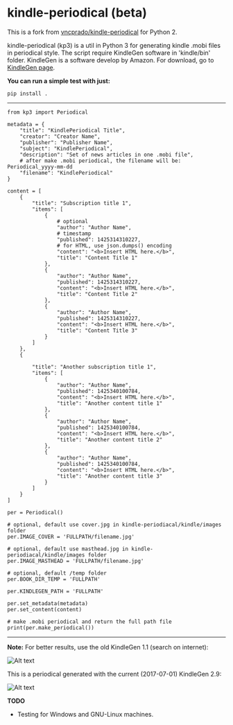 kindle-periodical (beta)
=================
This is a fork from [vncprado/kindle-periodical](https://github.com/vncprado/kindle-periodical) for Python 2.

kindle-periodical (kp3) is a util in Python 3 for generating kindle .mobi files in periodical style.
The script require KindleGen software in 'kindle/bin' folder. KindleGen is a software develop by Amazon. For download, go to [KindleGen page](https://www.amazon.com/gp/feature.html?docId=1000765211).

**You can run a simple test with just:**
    
    pip install .
---

    from kp3 import Periodical
    
    metadata = {
        "title": "KindlePeriodical Title",
        "creator": "Creator Name",
        "publisher": "Publisher Name",
        "subject": "KindlePeriodical",
        "description": "Set of news articles in one .mobi file",
        # after make .mobi periodical, the filename will be: Periodical_yyyy-mm-dd
        "filename": "KindlePeriodical"
    }
    
    content = [
        {
            "title": "Subscription title 1",
            "items": [
                {
                    # optional
                    "author": "Author Name",
                    # timestamp
                    "published": 1425314310227,
                    # for HTML, use json.dumps() encoding
                    "content": "<b>Insert HTML here.</b>",
                    "title": "Content Title 1"
                },
                {
                    "author": "Author Name",
                    "published": 1425314310227,
                    "content": "<b>Insert HTML here.</b>",
                    "title": "Content Title 2"
                },
                {
                    "author": "Author Name",
                    "published": 1425314310227,
                    "content": "<b>Insert HTML here.</b>",
                    "title": "Content Title 3"
                }
            ]
        },
        {
    
            "title": "Another subscription title 1",
            "items": [
                {
                    "author": "Author Name",
                    "published": 1425340100784,
                    "content": "<b>Insert HTML here.</b>",
                    "title": "Another content title 1"
                },
                {
                    "author": "Author Name",
                    "published": 1425340100784,
                    "content": "<b>Insert HTML here.</b>",
                    "title": "Another content title 2"
                },
                {
                    "author": "Author Name",
                    "published": 1425340100784,
                    "content": "<b>Insert HTML here.</b>",
                    "title": "Another content title 3"
                }
            ]
        }
    ]
    
    per = Periodical()
    
    # optional, default use cover.jpg in kindle-periodiacal/kindle/images folder
    per.IMAGE_COVER = 'FULLPATH/filename.jpg'
    
    # optional, default use masthead.jpg in kindle-periodiacal/kindle/images folder
    per.IMAGE_MASTHEAD = 'FULLPATH/filename.jpg'
    
    # optional, default /temp folder
    per.BOOK_DIR_TEMP = 'FULLPATH'
    
    per.KINDLEGEN_PATH = 'FULLPATH'
    
    per.set_metadata(metadata)
    per.set_content(content)
    
    # make .mobi periodical and return the full path file
    print(per.make_periodical())

---

**Note:**
For better results, use the old KindleGen 1.1 (search on internet): 


![Alt text](http://i.imgur.com/d9c2S2f.png "KindlePeriodical generated with KindleGen 1.1") 

This is a periodical generated with the current (2017-07-01) KindleGen 2.9: 


![Alt text](http://i.imgur.com/4taStRP.png "KindlePeriodical generated with KindleGen 2.9")

**TODO**
- Testing for Windows and GNU-Linux machines.
